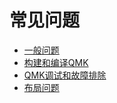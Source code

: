 # 常见问题

<!---
  original document: 0.14.23:docs/faq.md
  git diff 0.14.23 HEAD -- docs/faq.md | cat
-->

* [一般问题](faq_general.md)
* [构建和编译QMK](faq_build.md)
* [QMK调试和故障排除](faq_debug.md)
* [布局问题](faq_keymap.md)
